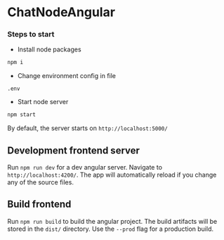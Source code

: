 # ChatNodeAngular
### Steps to start

* Install node packages
```bash
npm i
```

* Change environment config in file
```
.env
```

* Start node server
```bash
npm start
```

By default, the server starts on `http://localhost:5000/`

## Development frontend server

Run `npm run dev` for a dev angular server. Navigate to `http://localhost:4200/`. The app will automatically reload if you change any of the source files.

## Build frontend

Run `npm run build` to build the angular project. The build artifacts will be stored in the `dist/` directory. Use the `--prod` flag for a production build.
